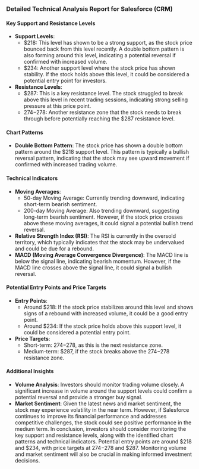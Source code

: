 ### Detailed Technical Analysis Report for Salesforce (CRM)

#### Key Support and Resistance Levels

- **Support Levels**:
  - $218: This level has shown to be a strong support, as the stock price bounced back from this level recently. A double bottom pattern is also forming around this level, indicating a potential reversal if confirmed with increased volume.
  - $234: Another support level where the stock price has shown stability. If the stock holds above this level, it could be considered a potential entry point for investors.
- **Resistance Levels**:
  - $287: This is a key resistance level. The stock struggled to break above this level in recent trading sessions, indicating strong selling pressure at this price point.
  - $274-$278: Another resistance zone that the stock needs to break through before potentially reaching the $287 resistance level.

#### Chart Patterns

- **Double Bottom Pattern**: The stock price has shown a double bottom pattern around the $218 support level. This pattern is typically a bullish reversal pattern, indicating that the stock may see upward movement if confirmed with increased trading volume.

#### Technical Indicators

- **Moving Averages**:
  - 50-day Moving Average: Currently trending downward, indicating short-term bearish sentiment.
  - 200-day Moving Average: Also trending downward, suggesting long-term bearish sentiment. However, if the stock price crosses above these moving averages, it could signal a potential bullish trend reversal.
- **Relative Strength Index (RSI)**: The RSI is currently in the oversold territory, which typically indicates that the stock may be undervalued and could be due for a rebound.
- **MACD (Moving Average Convergence Divergence)**: The MACD line is below the signal line, indicating bearish momentum. However, if the MACD line crosses above the signal line, it could signal a bullish reversal.

#### Potential Entry Points and Price Targets

- **Entry Points**:
  - Around $218: If the stock price stabilizes around this level and shows signs of a rebound with increased volume, it could be a good entry point.
  - Around $234: If the stock price holds above this support level, it could be considered a potential entry point.
- **Price Targets**:
  - Short-term: $274-$278, as this is the next resistance zone.
  - Medium-term: $287, if the stock breaks above the $274-$278 resistance zone.

#### Additional Insights

- **Volume Analysis**: Investors should monitor trading volume closely. A significant increase in volume around the support levels could confirm a potential reversal and provide a stronger buy signal.
- **Market Sentiment**: Given the latest news and market sentiment, the stock may experience volatility in the near term. However, if Salesforce continues to improve its financial performance and addresses competitive challenges, the stock could see positive performance in the medium term.
  In conclusion, investors should consider monitoring the key support and resistance levels, along with the identified chart patterns and technical indicators. Potential entry points are around $218 and $234, with price targets at $274-$278 and $287. Monitoring volume and market sentiment will also be crucial in making informed investment decisions.

